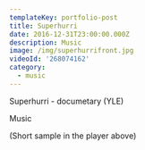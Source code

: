 ```yaml
---
templateKey: portfolio-post
title: Superhurri
date: 2016-12-31T23:00:00.000Z
description: Music
image: /img/superhurrifront.jpg
videoId: '268074162'
category:
  - music
---
```

Superhurri - documetary (YLE)

Music

(Short sample in the player above)
